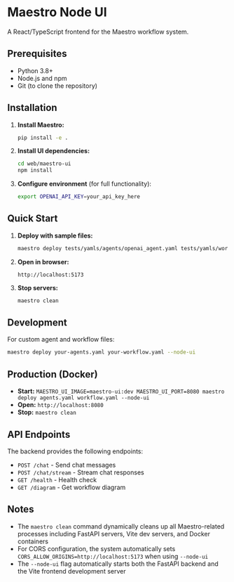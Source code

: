 # Maestro Node UI

A React/TypeScript frontend for the Maestro workflow system.

## Prerequisites

- Python 3.8+
- Node.js and npm
- Git (to clone the repository)

## Installation

1. **Install Maestro:**
   ```bash
   pip install -e .
   ```

2. **Install UI dependencies:**
   ```bash
   cd web/maestro-ui
   npm install
   ```

3. **Configure environment** (for full functionality):
   ```bash
   export OPENAI_API_KEY=your_api_key_here
   ```

## Quick Start

1. **Deploy with sample files:**
   ```bash
   maestro deploy tests/yamls/agents/openai_agent.yaml tests/yamls/workflows/openai_mcp_workflow.yaml --node-ui
   ```

2. **Open in browser:**
   ```
   http://localhost:5173
   ```

3. **Stop servers:**
   ```bash
   maestro clean
   ```

## Development

For custom agent and workflow files:

```bash
maestro deploy your-agents.yaml your-workflow.yaml --node-ui
```

## Production (Docker)

- **Start:** `MAESTRO_UI_IMAGE=maestro-ui:dev MAESTRO_UI_PORT=8080 maestro deploy agents.yaml workflow.yaml --node-ui`
- **Open:** `http://localhost:8080`
- **Stop:** `maestro clean`

## API Endpoints

The backend provides the following endpoints:

- `POST /chat` - Send chat messages
- `POST /chat/stream` - Stream chat responses  
- `GET /health` - Health check
- `GET /diagram` - Get workflow diagram

## Notes

- The `maestro clean` command dynamically cleans up all Maestro-related processes including FastAPI servers, Vite dev servers, and Docker containers
- For CORS configuration, the system automatically sets `CORS_ALLOW_ORIGINS=http://localhost:5173` when using `--node-ui`
- The `--node-ui` flag automatically starts both the FastAPI backend and the Vite frontend development server